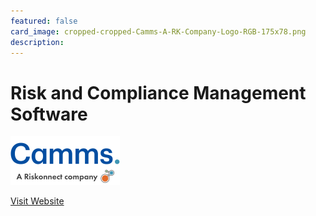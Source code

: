 ```yaml
---
featured: false
card_image: cropped-cropped-Camms-A-RK-Company-Logo-RGB-175x78.png
description: 
---
```


# Risk and Compliance Management Software
<img src="cropped-cropped-Camms-A-RK-Company-Logo-RGB-175x78.png" alt="Logo" style="max-width: 200px; height: auto;">

<a href="https://cammsgroup.com/solutions/risk-and-compliance-management-software/">Visit Website</a>  

